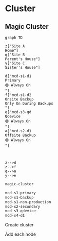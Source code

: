 # Cluster

## Magic Cluster

```mermaid
graph TD

z["Site A
Home"]
q["Site B
Parent's House"]
y["Site C
Sister's House"]

d["mcd-s1-d1
Primary
🟢 Always On
"]
f["mcd-s1-d2
Onsite Backup
Only On During Backups
"]
e["mcd-s3-qd
Qdevice
🟢 Always On
"]
a["mcd-s2-d1
Offsite Backup
🟢 Always On
"]



z-->d
z-->f
q-->a
y-->e

```

```bash
magic-cluster

mcd-s1-primary
mcd-s1-backup
mcd-s1-non-production
mcd-s2-secondary
mcd-s3-qdevice
mcd-s4-d1
```

Create cluster

Add each node
